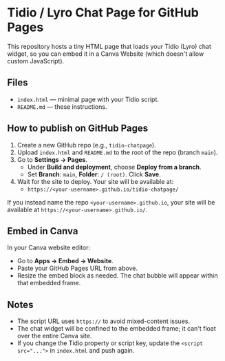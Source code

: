 # Tidio / Lyro Chat Page for GitHub Pages

This repository hosts a tiny HTML page that loads your Tidio (Lyro) chat widget,
so you can embed it in a Canva Website (which doesn't allow custom JavaScript).

## Files
- `index.html` — minimal page with your Tidio script.
- `README.md` — these instructions.

## How to publish on GitHub Pages
1. Create a new GitHub repo (e.g., `tidio-chatpage`).
2. Upload `index.html` and `README.md` to the root of the repo (branch `main`).
3. Go to **Settings → Pages**.
   - Under **Build and deployment**, choose **Deploy from a branch**.
   - Set **Branch**: `main`, **Folder**: `/ (root)`. Click **Save**.
4. Wait for the site to deploy. Your site will be available at:
   - `https://<your-username>.github.io/tidio-chatpage/`

If you instead name the repo `<your-username>.github.io`, your site will be available at `https://<your-username>.github.io/`.

## Embed in Canva
In your Canva website editor:
- Go to **Apps → Embed → Website**.
- Paste your GitHub Pages URL from above.
- Resize the embed block as needed. The chat bubble will appear within that embedded frame.

## Notes
- The script URL uses `https://` to avoid mixed-content issues.
- The chat widget will be confined to the embedded frame; it can't float over the entire Canva site.
- If you change the Tidio property or script key, update the `<script src="...">` in `index.html` and push again.
